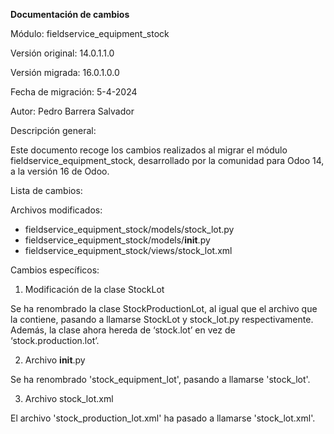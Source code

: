 **Documentación de cambios** 

Módulo: fieldservice_equipment_stock

Versión original: 14.0.1.1.0

Versión migrada: 16.0.1.0.0

Fecha de migración: 5-4-2024

Autor: Pedro Barrera Salvador

Descripción general:

Este documento recoge los cambios realizados al migrar el módulo fieldservice_equipment_stock, desarrollado por la comunidad para Odoo 14, a la versión 16 de Odoo.

Lista de cambios:

Archivos modificados:

- fieldservice_equipment_stock/models/stock_lot.py
- fieldservice_equipment_stock/models/__init__.py
- fieldservice_equipment_stock/views/stock_lot.xml

Cambios específicos:

1. Modificación de la clase StockLot

Se ha renombrado la clase StockProductionLot, al igual que el archivo que la contiene, pasando a llamarse StockLot y stock_lot.py respectivamente. Además, la clase ahora hereda de ‘stock.lot’ en vez de ‘stock.production.lot’.

2. Archivo __init__.py

Se ha renombrado 'stock_equipment_lot', pasando a llamarse 'stock_lot'.

3. Archivo stock_lot.xml

El archivo 'stock_production_lot.xml' ha pasado a llamarse 'stock_lot.xml'.